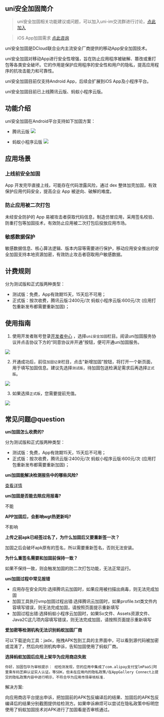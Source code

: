 ## uni安全加固简介
> uni安全加固相关功能建议或问题，可以加入uni-im交流群进行讨论，[点此加入](https://im.dcloud.net.cn/#/?joinGroup=64cb6a4e8f0d19117baf79cd)

> iOS App加固需求 [点此咨询](https://dev.dcloud.net.cn/pages/app-safe/ios-safe-group)

uni安全加固是DCloud联合业内主流安全厂商提供的移动App安全加固技术。

uni安全加固对移动App进行安全性增强，旨在防止应用程序被破解、篡改或重打包等各类安全破坏。它的作用是保护应用程序的安全性和用户的隐私，提高应用程序的抗攻击能力和可靠性。

uni安全加固目前仅支持Android App，后续会扩展到iOS App及小程序平台。

uni安全加固目前已上线腾讯云版、蚂蚁⼩程序云版。

## 功能介绍

uni安全加固在Android平台支持如下加固方案：
- 腾讯云版
![](https://qiniu-web-assets.dcloud.net.cn/unidoc/zh/app-reinforce/20230822005.png)

- 蚂蚁⼩程序云版
![](https://qiniu-web-assets.dcloud.net.cn/unidoc/zh/app-reinforce/20230822006.png)

## 应用场景

### 上线前安全加固

App 开发完毕直接上线，可能存在代码泄露风险，通过 dex 整体加壳加固，有效保护应用代码安全，提高企业 App 被逆向、破解的难度。

### 防止应用被二次打包

未经安全防护的 App 易被攻击者获取代码信息，制造仿冒应用，采用签名校验、防重打包等加固技术，有效防止应用被二次打包后投放应用市场。

### 敏感数据保护

敏感数据信息、核心算法逻辑、版本内容等需要进行保护，移动应用安全推出的安全加固支持本地资源加密，有效防止攻击者窃取用户敏感数据。

## 计费规则

分为测试版和正式版两种类型：
 
 - 测试版：免费，App有效期15天，15天后不可用；
 - 正式版：按次收费，腾讯云版:2400元/次 蚂蚁⼩程序云版:600元/次 (应用打包重新发布都需要重新加固)；

## 使用指南

1. 使用开发者账号登录[开发者中心](https://dev.dcloud.net.cn/) ，选择`uni安全加固`栏目。阅读uni加固服务协议并点击协议下方的“同意协议并开通”按钮，便可开通uni加固服务。

![](https://qiniu-web-assets.dcloud.net.cn/unidoc/zh/app-reinforce/20230822001.png)

2. 开通成功后，前往`加固记录`栏目，点击"新增加固"按钮，将打开一个新页面，用于填写加固信息。建议先选择`测试版`，待加固包送检满足需求后再选择`正式版`。

![](https://qiniu-web-assets.dcloud.net.cn/unidoc/zh/app-reinforce/20231208_01.png)

3. 如果选择`正式版`，您需要提前充值。

![](https://qiniu-web-assets.dcloud.net.cn/unidoc/zh/app-reinforce/20230822002_02.png)




## 常见问题@question
**uni加固怎么收费的?**

分为测试版和正式版两种类型：
 
 - 测试版：免费，App有效期15天，15天后不可用；
 - 正式版：按次收费，腾讯云版:2400元/次 蚂蚁⼩程序云版:600元/次 (应用打包重新发布都需要重新加固)；

**uni加固能解决检测报告中的哪些风险?**

 [查看详情](https://ask.dcloud.net.cn/article/40855)

**uni加固是否能去除应用报毒?**
 
 不能
 
**APP加固后，会影响wgt热更新吗?**
 
 不影响
 
**上传之前apk已经签过名了，为什么加固后又要重新签一次？**

加固之后会破坏apk原有的签名，所以需要重新签名，否则无法安装。

**为什么重签名需要和加固前保持一致？**

如果不保持一致，则会触发加固的防二次打包功能，无法正常运行。

 **uni加固过程中常见报错**
 
  - 应用存在安全风险:选择腾讯云加固时，如果应用被扫描出病毒，则无法完成加固
  - 加固工具执行vmp加固过程出错:选择腾讯云加固时，如果profile.txt类文件内容填写错误，则无法完成加固，请按照页面提示重新填写
  - 加固过程出错:选择蚂蚁小程序云加固时，如果So文件、Assets资源文件、Java2C这几项内容填写错误，则无法完成加固，请按照页面提示重新填写
  
 **爱加密等检测机构无法识别蚂蚁加固厂商**
 
 可以下载逆向工具：jadx，拖拽APK包到工具的主界面中，可以看到源代码被加密或混淆了，然后向检测机构申诉，告知加固使用了蚂蚁厂商。
 
 
**选择蚂蚁加固后应用上架华为应用商店失败**

  `你好，加固包华为审核提示：
经检测发现，您的应用中集成了com.alipay支付宝lmPaaS|阿里乘车码芝麻认证实人认证。等SDK，但未在应用内的隐私政策/在AppGallery Connect上提交的隐私政策内容中进行明示，不符合华为应用市场审核标准.`

解决方案:

向应用商店平台提出申诉，把加固前的APK包反编译后的结果、加固后的APK包反编译后的结果分别截图提供给检测方。如果申诉麻烦可以尝试在隐私政策中标明您使用了蚂蚁加固技术对APK进行了加固看是否审核通过。
 






